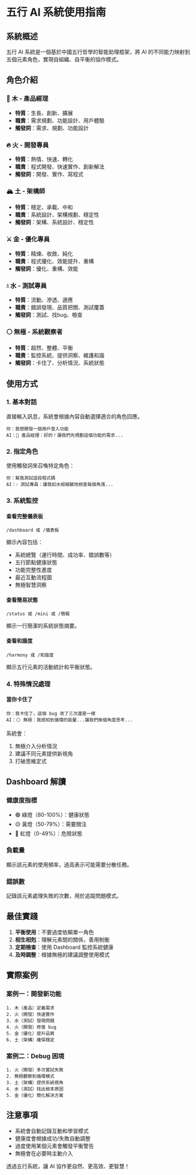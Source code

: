 # 五行 AI 系統使用指南

## 系統概述

五行 AI 系統是一個基於中國五行哲學的智能助理框架，將 AI 的不同能力映射到五個元素角色，實現自組織、自平衡的協作模式。

## 角色介紹

### 🌲 木 - 產品經理
- **特質**：生長、創新、擴展
- **職責**：需求規劃、功能設計、用戶體驗
- **觸發詞**：需求、規劃、功能設計

### 🔥 火 - 開發專員
- **特質**：熱情、快速、轉化
- **職責**：程式開發、快速實作、創新解法
- **觸發詞**：開發、實作、寫程式

### 🏔️ 土 - 架構師
- **特質**：穩定、承載、中和
- **職責**：系統設計、架構規劃、穩定性
- **觸發詞**：架構、系統設計、穩定性

### ⚔️ 金 - 優化專員
- **特質**：精煉、收斂、純化
- **職責**：程式優化、效能提升、重構
- **觸發詞**：優化、重構、效能

### 💧 水 - 測試專員
- **特質**：流動、滲透、適應
- **職責**：錯誤發現、品質把關、測試覆蓋
- **觸發詞**：測試、找bug、檢查

### ⚪ 無極 - 系統觀察者
- **特質**：超然、整體、平衡
- **職責**：監控系統、提供洞察、維護和諧
- **觸發詞**：卡住了、分析情況、系統狀態

## 使用方式

### 1. 基本對話
直接輸入訊息，系統會根據內容自動選擇適合的角色回應。

```
你：我想開發一個用戶登入功能
AI：🌲 產品經理：好的！讓我們先規劃這個功能的需求...
```

### 2. 指定角色
使用觸發詞來召喚特定角色：

```
你：幫我測試這段程式碼
AI：💧 測試專員：讓我如水般細膩地檢查每個角落...
```

### 3. 系統監控

#### 查看完整儀表板
```
/dashboard 或 /儀表板
```

顯示內容包括：
- 系統總覽（運行時間、成功率、錯誤數等）
- 五行節點健康狀態
- 功能完整性進度
- 最近互動流程圖
- 無極智慧洞察

#### 查看簡易狀態
```
/status 或 /mini 或 /簡報
```

顯示一行簡潔的系統狀態摘要。

#### 查看和諧度
```
/harmony 或 /和諧度
```

顯示五行元素的活動統計和平衡狀態。

### 4. 特殊情況處理

#### 當你卡住了
```
你：我卡住了，這個 bug 改了三次還是一樣
AI：⚪ 無極：我感知到循環的能量...讓我們換個角度思考...
```

系統會：
1. 無極介入分析情況
2. 建議不同元素提供新視角
3. 打破思維定式

## Dashboard 解讀

### 健康度指標
- 🟢 綠燈（80-100%）：健康狀態
- 🟡 黃燈（50-79%）：需要關注
- 🔴 紅燈（0-49%）：危險狀態

### 負載量
顯示該元素的使用頻率，過高表示可能需要分散任務。

### 錯誤數
記錄該元素處理失敗的次數，用於追蹤問題模式。

## 最佳實踐

1. **平衡使用**：不要過度依賴單一角色
2. **相生相剋**：理解元素間的關係，善用制衡
3. **定期檢查**：使用 Dashboard 監控系統健康
4. **及時調整**：根據無極的建議調整使用模式

## 實際案例

### 案例一：開發新功能
```
1. 木（產品）定義需求
2. 火（開發）快速實作
3. 水（測試）發現問題
4. 火（開發）修復 bug
5. 金（優化）提升品質
6. 土（架構）確保穩定
```

### 案例二：Debug 困境
```
1. 火（開發）多次嘗試失敗
2. 無極觀察到循環模式
3. 土（架構）提供系統視角
4. 水（測試）找出根本原因
5. 金（優化）簡化解決方案
```

## 注意事項

- 系統會自動記錄互動和學習模式
- 健康度會根據成功/失敗自動調整
- 過度使用某個元素會觸發平衡警告
- 無極會在必要時主動介入

透過五行系統，讓 AI 協作更自然、更高效、更智慧！